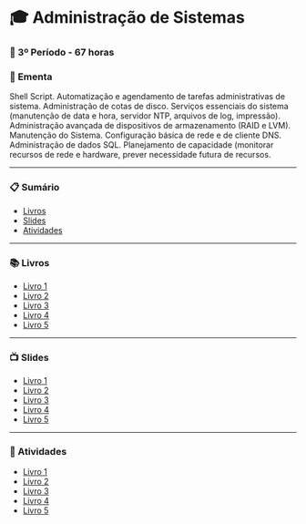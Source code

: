 
# :mortar_board: Administração de Sistemas
### :date: 3º Período - 67 horas

### :scroll: Ementa

Shell Script. Automatização e agendamento de tarefas administrativas de sistema. Administração de cotas de disco. Serviços essenciais do sistema (manutenção de data e hora, servidor NTP, arquivos de log, impressão). Administração avançada de dispositivos de armazenamento (RAID e LVM). Manutenção do Sistema. Configuração básica de rede e de cliente DNS. Administração de dados SQL. Planejamento de capacidade (monitorar recursos de rede e hardware, prever necessidade futura de recursos.

---

### :clipboard: Sumário

- [Livros](#books-livros)
- [Slides](#tv-slides)
- [Atividades](#pencil-atividades)

---

### :books: Livros

- [Livro 1]()
- [Livro 2]()
- [Livro 3]()
- [Livro 4]()
- [Livro 5]()

---

### :tv: Slides

- [Livro 1]()
- [Livro 2]()
- [Livro 3]()
- [Livro 4]()
- [Livro 5]()

---

### :pencil: Atividades

- [Livro 1]()
- [Livro 2]()
- [Livro 3]()
- [Livro 4]()
- [Livro 5]()

